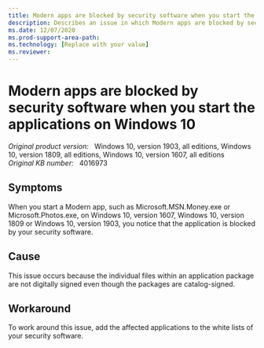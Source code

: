 ```yaml
---
title: Modern apps are blocked by security software when you start the applications on Windows 10
description: Describes an issue in which Modern apps are blocked by security software when you start the applications on Windows 10. Provides a workaround.
ms.date: 12/07/2020
ms.prod-support-area-path: 
ms.technology: [Replace with your value]
ms.reviewer: 
---
```

# Modern apps are blocked by security software when you start the applications on Windows 10

_Original product version:_ &nbsp; Windows 10, version 1903, all editions, Windows 10, version 1809, all editions, Windows 10, version 1607, all editions  
_Original KB number:_ &nbsp; 4016973

## Symptoms

When you start a Modern app, such as Microsoft.MSN.Money.exe or Microsoft.Photos.exe, on Windows 10, version 1607, Windows 10, version 1809 or Windows 10, version 1903, you notice that the application is blocked by your security software. 

## Cause

This issue occurs because the individual files within an application package are not digitally signed even though the packages are catalog-signed. 

## Workaround

To work around this issue, add the affected applications to the white lists of your security software.

